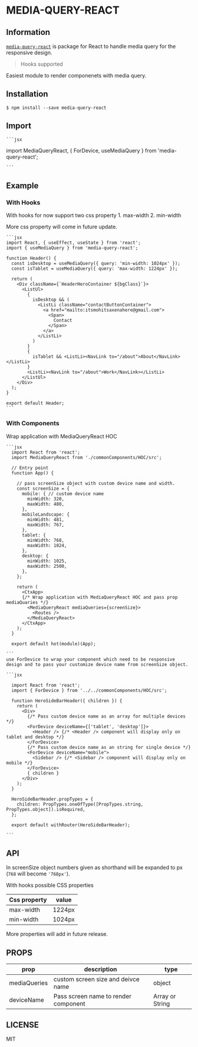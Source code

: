 [npm-badge]: https://img.shields.io/npm/v/react-media.svg?style=flat-square
[npm]: https://www.npmjs.com/package/media-query-react

# MEDIA-QUERY-REACT

## Information

[`media-query-react`](https://www.npmjs.com/package/media-query-react) is package for React to handle media query for the responsive design.

>Hooks supported

Easiest module to render componenets with media query.

## Installation
 ```console
 $ npm install --save media-query-react
 ```
## Import

    ```jsx
import MediaQueryReact, { ForDevice, useMediaQuery } from 'media-query-react';

    ```

## Example

### With Hooks

  With hooks for now support two css property
    1. max-width
    2. min-width

  More css property will come in future update.

    ```jsx
    import React, { useEffect, useState } from 'react';
    import { useMediaQuery } from 'media-query-react';

    function Header() {
      const isDesktop = useMediaQuery({ query: 'min-width: 1024px' });
      const isTablet = useMediaQuery({ query: 'max-width: 1224px' });

      return (
        <Div className={`HeaderHeroContainer ${bgClass}`}>
          <ListUl>
            {
              isDesktop && (
                <ListLi className="contactButtonContainer">
                  <a href="mailto:itsmohitsaxenahere@gmail.com">
                    <Span>
                      Contact
                    </Span>
                  </a>
                </ListLi>
              )
            }
            {
              isTablet && <ListLi><NavLink to="/about">About</NavLink></ListLi>
            }
            <ListLi><NavLink to="/about">Work</NavLink></ListLi>
          </ListUl>
        </Div>
      );
    }

    export default Header;
    ```

### With Components
  
  Wrap application with MediaQueryReact HOC

    ```jsx
      import React from 'react';
      import MediaQueryReact from './commonComponents/HOC/src';

      // Entry point
      function App() {

        // pass screenSize object with custom device name and width.
        const screenSize = {
          mobile: { // custom device name
            minWidth: 320,
            maxWidth: 480,
          },
          mobileLandscape: {
            minWidth: 481,
            maxWidth: 767,
          },
          tablet: {
            minWidth: 768,
            maxWidth: 1024,
          },
          desktop: {
            minWidth: 1025,
            maxWidth: 2500,
          },
        };

        return (
          <CtxApp>
          {/* Wrap application with MediaQueryReact HOC and pass prop mediaQuaries */}
            <MediaQueryReact mediaQueries={screenSize}>
              <Routes />
            </MediaQueryReact>
          </CtxApp>
        );
      }

      export default hot(module)(App);

    ```
    use ForDevice to wrap your component which need to be responsive design and to pass your customize device name from screenSize object.

    ```jsx

      import React from 'react';
      import { ForDevice } from '../../commonComponents/HOC/src';

      function HeroSideBarHeader({ children }) {
        return (
          <Div>
            {/* Pass custom device name as an array for multiple devices */}
            <ForDevice deviceName={['tablet', 'desktop']}> 
              <Header /> {/* <Header /> component will display only on tablet and desktop */}
            </ForDevice>
            {/* Pass custom device name as an string for single device */}
            <ForDevice deviceName="mobile">
              <Sidebar /> {/* <Sidebar /> component will display only on mobile */}
            </ForDevice>
            { children }
          </Div>
        );
      }

      HeroSideBarHeader.propTypes = {
        children: PropTypes.oneOfType([PropTypes.string, PropTypes.object]).isRequired,
      };

      export default withRouter(HeroSideBarHeader);

    ```

## API

In screenSize object numbers given as shorthand will be expanded to px (`768` will become `'768px'`).

With hooks possible CSS properties
  
  |Css property|value|
  |---|---|
  |max-width|1224px|
  |min-width|1024px|

More properties will add in future release.

## PROPS

|prop|description|type|
|---|---|---|
|mediaQueries|custom screen size and deivce name|object|
|deviceName|Pass screen name to render component|Array or String|

## LICENSE

MIT
